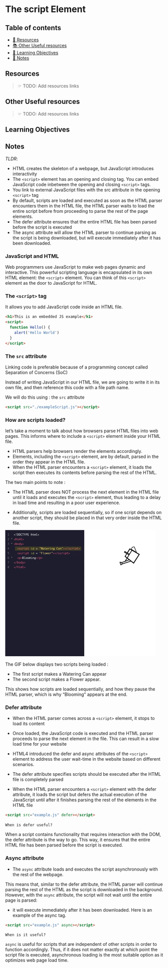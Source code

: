 # The script Element

## Table of contents

- [📖 Resources](#resources)
- [📚 Other Useful resources](#other-useful-resources)
- [🎯 Learning Objectives](#learning-objectives)
- [📝 Notes](#notes)

## Resources

> ☞ TODO: Add resources links

## Other Useful resources

> ☞ TODO: Add resources links

## Learning Objectives

## Notes

_TLDR_:

- HTML creates the skeleton of a webpage, but JavaScript introduces interactivity
- The `<script>` element has an opening and closing tag. You can embed JavaScript code inbetween the opening and closing `<script>` tags.
- You link to external JavaScript files with the src attribute in the opening `<script>` tag
- By default, scripts are loaded and executed as soon as the HTML parser encounters them in the HTML file, the HTML parser waits to load the entire script before from proceeding to parse the rest of the page elements.
- The defer attribute ensures that the entire HTML file has been parsed before the script is executed
- The async attribute will allow the HTML parser to continue parsing as the script is being downloaded, but will execute immediately after it has been downloaded.

### JavaScript and HTML

Web programmers use JavaScript to make web pages dynamic and interactive. This powerful scripting language is encapsulated in its own HTML element: the `<script>` element. You can think of this `<script>` element as the door to JavaScript for HTML.

### The `<script>` tag

It allows you to add JavaScript code inside an HTML file.

```html
<h1>This is an embedded JS example</h1>
<script>
  function Hello() {
    alert('Hello World')
  }
</script>
```

### The `src` attribute

Linking code is preferable because of a programming concept called Separation of Concerns (SoC)

Instead of writing JavaScript in our HTML file, we are going to write it in its own file, and then reference this code with a file path name.

We will do this using : the `src` attribute

```html
<script src="./exampleScript.js"></script>
```

### How are scripts loaded?

let’s take a moment to talk about how browsers parse HTML files into web pages. This informs where to include a `<script>` element inside your HTML file.

- HTML parsers help browsers render the elements accordingly.
- Elements, including the `<script>` element, are by default, parsed in the order they appear in the HTML file.
- When the HTML parser encounters a `<script>` element, it loads the script then executes its contents before parsing the rest of the HTML.

The two main points to note :

- The HTML parser does NOT process the next element in the HTML file until it loads and executes the `<script>` element, thus leading to a delay in load time and resulting in a poor user experience.

- Additionally, scripts are loaded sequentially, so if one script depends on another script, they should be placed in that very order inside the HTML file.

![Script](/notes/02-language-mastery/assets/ScriptNoAttribute.gif)

The GIF below displays two scripts being loaded :

- The first script makes a Watering Can appear
- The second script makes a Flower appear.

This shows how scripts are loaded sequentially, and how they pause the HTML parser, which is why “Blooming” appears at the end.

### Defer attribute

- When the HTML parser comes across a `<script>` element, it stops to load its content
- Once loaded, the JavaScript code is executed and the HTML parser proceeds to parse the next element in the file. This can result in a slow load time for your website

- HTML4 introduced the defer and async attributes of the `<script>` element to address the user wait-time in the website based on different scenarios.

- The defer attribute specifies scripts should be executed after the HTML file is completely parsed

- When the HTML parser encounters a `<script>` element with the defer attribute, it loads the script but defers the actual execution of the JavaScript until after it finishes parsing the rest of the elements in the HTML file

```html
<script src="example.js" defer></script>
```

`When is defer useful?`

When a script contains functionality that requires interaction with the DOM, the defer attribute is the way to go. This way, it ensures that the entire HTML file has been parsed before the script is executed.

### Async attribute

- The `async` attribute loads and executes the script asynchronously with the rest of the webpage.

This means that, similar to the defer attribute, the HTML parser will continue parsing the rest of the HTML as the script is downloaded in the background.
However, with the `async` attribute, the script will not wait until the entire page is parsed:

- it will execute immediately after it has been downloaded. Here is an example of the async tag.

```html
<script src="example.js" async></script>
```

`When is it useful?`

`async` is useful for scripts that are independent of other scripts in order to function accordingly. Thus, if it does not matter exactly at which point the script file is executed, asynchronous loading is the most suitable option as it optimizes web page load time.
